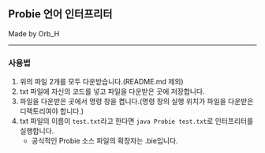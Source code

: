 ## Probie 언어 인터프리터
Made by Orb_H

<hr/>

### 사용법
1. 위의 파일 2개를 모두 다운받습니다.(README.md 제외)
2. txt 파일에 자신의 코드를 넣고 파일을 다운받은 곳에 저장합니다.
3. 파일을 다운받은 곳에서 명령 창을 켭니다.(명령 창의 실행 위치가 파일을 다운받은 디렉토리여야 합니다.)
4. txt 파일의 이름이 `test.txt`라고 한다면 `java Probie test.txt`로 인터프리터를 실행합니다.
   - 공식적인 Probie 소스 파일의 확장자는 .bie입니다.
